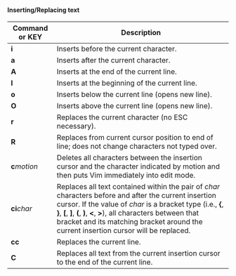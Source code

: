 #### Inserting/Replacing text

| Command or KEY | Description |
| - | - |
| **i** | Inserts before the current character. |
| **a** | Inserts after the current character. |
| **A** | Inserts at the end of the current line. |
| **I** | Inserts at the beginning of the current line. |
| **o** | Inserts below the current line (opens new line). |
| **O** | Inserts above the current line (opens new line). |
| **r** | Replaces the current character (no ESC necessary). |
| **R** | Replaces from current cursor position to end of line; does not change characters not typed over. |
| **c**_motion_ | Deletes all characters between the insertion cursor and the character indicated by motion and then puts Vim immediately into edit mode. |
| **ci**_char_ | Replaces all text contained within the pair of _char_ characters before and after the current insertion cursor. If the value of _char_ is a bracket type (i.e., **{**, **}**, **[**, **]**, **(**, **)**, **\<**, **\>**), all characters between that bracket and its matching bracket around the current insertion cursor will be replaced. |
| **cc** | Replaces the current line. |
| **C** | Replaces all text from the current insertion cursor to the end of the current line. |